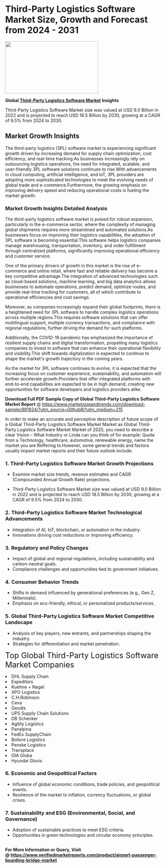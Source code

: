 <H1>Third-Party Logistics Software Market Size, Growth and Forecast from 2024 - 2031</H1><img class="aligncenter size-medium wp-image-584254" src="https://thirdeyenews.in/wp-content/uploads/2024/09/Global-Market-Research-300x168.jpeg" alt="" width="300" height="168" /><p><strong>Global&nbsp;<a href="https://www.marketsizeandtrends.com/download-sample/881824/?utm_source=Github8j?utm_medium=215">Third-Party Logistics Software Market</a> Insights</strong></p><p>Third-Party Logistics Software Market size was valued at USD 9.0 Billion in 2022 and is projected to reach USD 18.5 Billion by 2030, growing at a CAGR of 9.5% from 2024 to 2030.</p><p><h2>Market Growth Insights</h2> <p>The third-party logistics (3PL) software market is experiencing significant growth driven by increasing demand for supply chain optimization, cost efficiency, and real-time tracking.As businesses increasingly rely on outsourcing logistics operations, the need for integrated, scalable, and user-friendly 3PL software solutions continues to rise.With advancements in cloud computing, artificial intelligence, and IoT, 3PL providers are adopting more sophisticated technologies to meet the evolving needs of global trade and e-commerce.Furthermore, the growing emphasis on improving delivery speed and reducing operational costs is fueling the market growth.</p> <h3>Market Growth Insights Detailed Analysis</h3> <p>The third-party logistics software market is poised for robust expansion, particularly in the e-commerce sector, where the complexity of managing global shipments requires more streamlined and automated solutions.As businesses focus on improving their logistics capabilities, the adoption of 3PL software is becoming essential.This software helps logistics companies manage warehousing, transportation, inventory, and order fulfillment through centralized platforms, significantly improving operational efficiency and customer service.</p> <p>One of the primary drivers of growth in this market is the rise of e-commerce and online retail, where fast and reliable delivery has become a key competitive advantage.The integration of advanced technologies such as cloud-based solutions, machine learning, and big data analytics allows businesses to automate operations, predict demand, optimize routes, and provide real-time tracking for customers, all of which contribute to operational efficiencies and cost savings.</p> <p>Moreover, as companies increasingly expand their global footprints, there is a heightened need for 3PL software to handle complex logistics operations across multiple regions.This requires software solutions that can offer multilingual support, multiple currency transactions, and compliance with regional regulations, further driving the demand for such platforms.</p> <p>Additionally, the COVID-19 pandemic has emphasized the importance of resilient supply chains and digital transformation, propelling many logistics companies to invest in software that can enhance their operational flexibility and visibility.This shift towards digitalization is expected to continue to shape the market's growth trajectory in the coming years.</p> <p>As the market for 3PL software continues to evolve, it is expected that the increasing focus on customer experience, sustainability, and automation will further accelerate growth.Providers that offer integrated platforms with end-to-end capabilities are expected to be in high demand, creating new opportunities for software developers and logistics providers alike.</p> <p><span class=""><strong>Download Full PDF Sample Copy of Global Third-Party Logistics Software Market Report</strong> @ <a href="https://www.marketsizeandtrends.com/download-sample/881824/?utm_source=Github8j?utm_medium=215" target="_blank">https://www.marketsizeandtrends.com/download-sample/881824/?utm_source=Github8j?utm_medium=215</a></span></p><p>In order to make an accurate and perceptive description of future scope of a Global&nbsp;Third-Party Logistics Software Market Market as Global&nbsp;Third-Party Logistics Software Market Market of 2025, you need to describe a clear Vision &ndash; What Industry or Linda can you think of for example: Quote from a Technology, healthcare, automotive, renewable energy, name the market you are Reffering to.However, some general trends and factors usually impact market reports and their future outlook include:</p><h3>1.&nbsp;<strong>Third-Party Logistics Software Market Growth Projections</strong></h3><ul><li>Examine market size trends, revenue estimates and CAGR (Compounded Annual Growth Rate) projections.</li><li><p>Third-Party Logistics Software Market size was valued at USD 9.0 Billion in 2022 and is projected to reach USD 18.5 Billion by 2030, growing at a CAGR of 9.5% from 2024 to 2030.</p></li></ul><h3>2.&nbsp;<strong>Third-Party Logistics Software Market Technological Advancements</strong></h3><ul><li>Integration of AI, IoT, blockchain, or automation in the industry.</li><li>Innovations driving cost reductions or improving efficiency.</li></ul><h3>3.&nbsp;<strong>Regulatory and Policy Changes</strong></h3><ul><li>Impact of global and regional regulations, including sustainability and carbon-neutral goals.</li><li>Compliance challenges and opportunities tied to government initiatives.</li></ul><h3>4.&nbsp;<strong>Consumer Behavior Trends</strong></h3><ul><li>Shifts in demand influenced by generational preferences (e.g., Gen Z, Millennials).</li><li>Emphasis on eco-friendly, ethical, or personalized products/services.</li></ul><h3>5.&nbsp;<strong>Global Third-Party Logistics Software Market Competitive Landscape</strong></h3><ul><li>Analysis of key players, new entrants, and partnerships shaping the industry.</li><li>Strategies for differentiation and market penetration.</li></ul><p data-pm-slice="1 1 []"><span style="color: inherit; font-family: inherit; font-size: 25px;">Top Global Third-Party Logistics Software Market Companies</span></p><div class="" data-test-id=""><p><li>DHL Supply Chain</li><li> Expeditors</li><li> Kuehne + Nagel</li><li> XPO Logistics</li><li> C.H.Robinson</li><li> Ceva</li><li> Geodis</li><li> UPS Supply Chain Solutions</li><li> DB Schenker</li><li> Agility Logistics</li><li> Panalpina</li><li> FedEx SupplyChain</li><li> Bollore Logistics</li><li> Penske Logistics</li><li> Transplace</li><li> OIA Globa</li><li> Hyundai Glovis</li></p></div><h3>6.&nbsp;<strong>Economic and Geopolitical Factors</strong></h3><ul><li>Influence of global economic conditions, trade policies, and geopolitical events.</li><li>Resilience of the market to inflation, currency fluctuations, or global crises.</li></ul><h3>7.&nbsp;<strong>Sustainability and ESG (Environmental, Social, and Governance)</strong></h3><ul><li>Adoption of sustainable practices to meet ESG criteria.</li><li>Opportunities in green technologies and circular economy principles.</li></ul><h2><strong style="font-size: 14px;">For More Information or Query, Visit @&nbsp;</strong><a style="background-color: #ffffff; font-size: 14px;" href="https://www.marketsizeandtrends.com/report/third-party-logistics-software-market/" target="_blank">https://www.verifiedmarketreports.com/product/airport-passenger-boarding-bridge-market</a></h2>